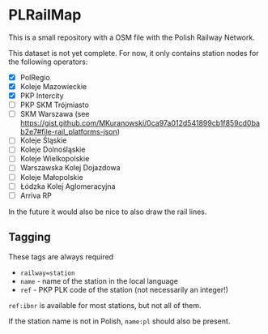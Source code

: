 PLRailMap
=========

This is a small repository with a OSM file with the Polish Railway Network.

This dataset is not yet complete. For now, it only contains station nodes for
the following operators:

- [x] PolRegio
- [x] Koleje Mazowieckie
- [x] PKP Intercity
- [ ] PKP SKM Trójmiasto
- [ ] SKM Warszawa (see <https://gist.github.com/MKuranowski/0ca97a012d541899cb1f859cd0bab2e7#file-rail_platforms-json>)
- [ ] Koleje Śląskie
- [ ] Koleje Dolnośląskie
- [ ] Koleje Wielkopolskie
- [ ] Warszawska Kolej Dojazdowa
- [ ] Koleje Małopolskie
- [ ] Łódzka Kolej Aglomeracyjna
- [ ] Arriva RP

In the future it would also be nice to also draw the rail lines.

Tagging
-------

These tags are always required
- `railway=station`
- `name` - name of the station in the local language
- `ref` - PKP PLK code of the station (not necessarily an integer!)

`ref:ibnr` is available for most stations, but not all of them.

If the station name is not in Polish, `name:pl` should also be present.

